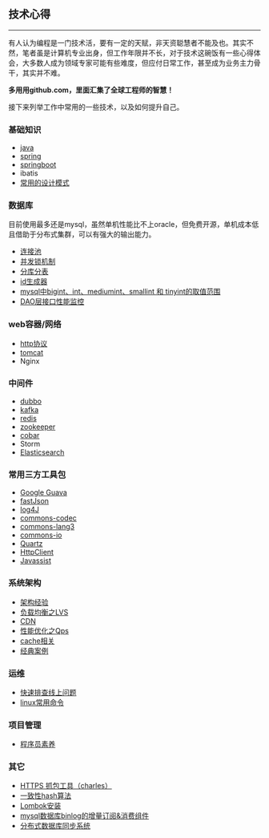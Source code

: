 ## 技术心得

---

有人认为编程是一门技术活，要有一定的天赋，非天资聪慧者不能及也。其实不然，笔者虽是计算机专业出身，但工作年限并不长，对于技术这碗饭有一些心得体会，大多数人成为领域专家可能有些难度，但应付日常工作，甚至成为业务主力骨干，其实并不难。

**多用用github.com，里面汇集了全球工程师的智慧！**

接下来列举工作中常用的一些技术，以及如何提升自己。

### 基础知识
* 	[java](basic-knowledge/java.md)
*  	[spring](basic-knowledge/spring.md)
*  	[springboot](basic-knowledge/springboot.md)
*	ibatis
*	[常用的设计模式](basic-knowledge/常用的设计模式.md)


### 数据库
目前使用最多还是mysql，虽然单机性能比不上oracle，但免费开源，单机成本低且借助于分布式集群，可以有强大的输出能力。

*	[连接池](data-base/数据库连接池.md)
* 	[并发锁机制](data-base/锁机制.md)
* 	[分库分表](data-base/分库分表.md)
* 	[id生成器](data-base/id生成器.md)
* 	[mysql中bigint、int、mediumint、smallint 和 tinyint的取值范围](data-base/bigint类型.md)
* 	[DAO层接口性能监控](data-base/DAO层接口性能监控.md)

### web容器/网络

*	[http协议](web/http协议.md)
*	[tomcat](http://tomcat.apache.org/)
*	Nginx


### 中间件

* [dubbo](middle-software/dubbo.md)
* [kafka](middle-software/kafka.md)
* [redis](open-source-framework/redis.md)
* [zookeeper](middle-software/zookeeper.md)
* [cobar](http://hualong.iteye.com/blog/2102798)
* Storm
* [Elasticsearch](middle-software/elasticsearch.md)



### 常用三方工具包

* [Google Guava](open-source-framework/Goole-Guava.md)
* [fastJson](open-source-framework/fastJson.md)
* [log4J](http://blog.csdn.net/itomge/article/details/17913607)
* [commons-codec](open-source-framework/commons-codec.md)
* [commons-lang3](open-source-framework/commons-lang3.md)
* [commons-io](open-source-framework/commons-io.md)
*  [Quartz](open-source-framework/Quartz.md)
* [HttpClient](open-source-framework/HttpClient.md)
* [Javassist](http://blog.csdn.net/itomge/article/details/7671294)



### 系统架构 

* [架构经验](system-architecture/架构经验.md)
* [负载均衡之LVS](system-architecture/LVS.md)
* [CDN](system-architecture/CDN.md)
* [性能优化之Qps](system-architecture/性能优化之Qps.md)
* [cache相关](system-architecture/cache相关.md)
* [经典案例](system-architecture/经典案例.md)



### 运维

*	[快速排查线上问题](ops/online-question.md)
*	[linux常用命令](http://blog.csdn.net/itomge/article/details/8797114)


### 项目管理

* [程序员素养](project-management/程序员素养.md)


### 其它

*	[HTTPS 抓包工具（charles）](http://blog.vetcafe.net/2013/12/charlesproxyiphonehttps.html)
*	[一致性hash算法](other/一致性hash.md)
*	[Lombok安装](http://www.blogjava.net/fancydeepin/archive/2012/07/12/382933.html)
*	[mysql数据库binlog的增量订阅&消费组件](https://github.com/alibaba/canal)
*	[分布式数据库同步系统](https://github.com/alibaba/otter)
